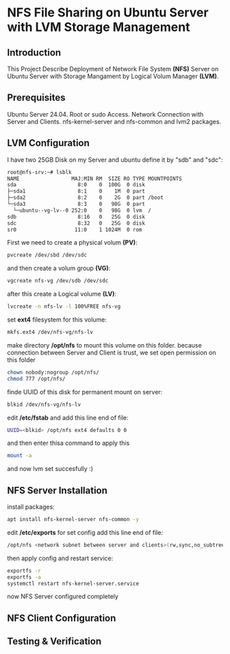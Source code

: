 # NFS File Sharing on Ubuntu Server with LVM Storage Management
## **Introduction**

This Project Describe Deployment of Network File System **(NFS)** Server on Ubuntu Server with Storage Mangament by Logical Volum Manager **(LVM)**.

## **Prerequisites**

Ubuntu Server 24.04.
Root or sudo Access.
Network Connection with Server and Clients.
nfs-kernel-server and nfs-common and lvm2 packages.

## **LVM Configuration**

I have two 25GB Disk on my Server and ubuntu define it by "sdb" and "sdc":

```bash
root@nfs-srv:~# lsblk
NAME                 MAJ:MIN RM  SIZE RO TYPE MOUNTPOINTS
sda                    8:0    0  100G  0 disk 
├─sda1                 8:1    0    1M  0 part 
├─sda2                 8:2    0    2G  0 part /boot
└─sda3                 8:3    0   98G  0 part 
  └─ubuntu--vg-lv--0 252:0    0   98G  0 lvm  /
sdb                    8:16   0   25G  0 disk 
sdc                    8:32   0   25G  0 disk 
sr0                   11:0    1 1024M  0 rom  
```
First we need to create a physical volum **(PV)**:
```bash
pvcreate /dev/sbd /dev/sdc
```
and then create a volum group **(VG)**:
```bash
vgcreate nfs-vg /dev/sdb /dev/sdc
```
after this create a Logical volume **(LV)**:
```bash
lvcreate -n nfs-lv -l 100%FREE nfs-vg
```
set **ext4** filesystem for this volume:
```bash
mkfs.ext4 /dev/nfs-vg/nfs-lv
```
make directory  **/opt/nfs** to mount this volume on this 
folder.
because connection between Server and Client is trust, we set open permission on this folder
```bash
chown nobody:nogroup /opt/nfs/
chmod 777 /opt/nfs/
```

finde UUID of this disk for permanent mount on server:
```bash
blkid /dev/nfs-vg/nfs-lv
```
edit **/etc/fstab** and add this line end of file:
```bash
UUID=<blkid> /opt/nfs ext4 defaults 0 0
```
and then enter thisa command to apply this
```bash
mount -a
```
and now lvm set succesfully :)


## **NFS Server Installation**
install packages:
```bash
apt install nfs-kernel-server nfs-common -y
```

edit **/etc/exports** for set config add this line end of file:
```bash
/opt/nfs <network subnet between server and clients>(rw,sync,no_subtree_check)
```
then apply config and restart service:
```bash
exportfs -r
exportfs -a
systemctl restart nfs-kernel-server.service
```
now NFS Server configured completely

## **NFS Client Configuration**

## **Testing & Verification**
